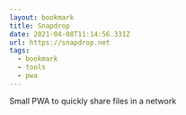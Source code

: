 ```yaml
---
layout: bookmark
title: Snapdrop
date: 2021-04-08T11:14:56.331Z
url: https://snapdrop.net
tags:
  - bookmark
  - tools
  - pwa
---
```

Small PWA to quickly share files in a network